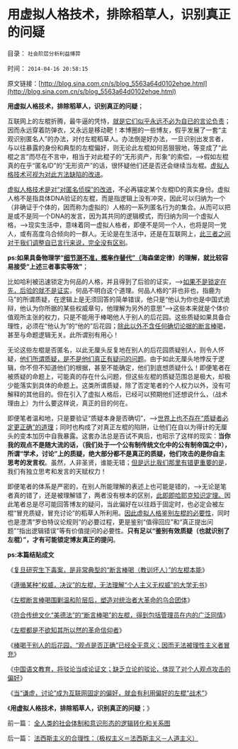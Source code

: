 # 用虚拟人格技术，排除稻草人，识别真正的问疑

目录： `社会阶层分析利益博羿` 

时间： `2014-04-16 20:58:15` 

原文链接：[http://blog.sina.com.cn/s/blog_5563a64d0102ehqe.html](http://blog.sina.com.cn/s/blog_5563a64d0102ehqe.html)

**用虚拟人格技术，排除稻草人，识别真正的问疑**；

互联网上的左棍折腾，最牛逼的凭恃，[就是它们似乎永远不必为自已的言论负责](../../../2010/7/22/每个人要对自已负责，就要对自已的愚蠢轻信负责；.md)；因而永远穿着防弹衣，又永远是移动靶！本博圈的一些博友，假乎发展了一套“主观识别匿名人”的办法，对付左棍稻草人。办法倒是好办法，一旦识别出发言者，与以往暴露的身份和典型的左棍偏好，则无论此左棍如何恶狠狠地，等变成了“此棍之言”而尽在不言中，相当于对此棍子的“无形资产，形象”的索偿，——>假如左棍真的在乎“匿名ID”的“无形资产”的话，很怀疑他们还是否还会继续当左棍。[虚拟人格技术可视为对此方法缺陷的改进](http://darthvad.blog.163.com/blog/static/53399470201411311828278/)。

[虚拟人格技术是对“对匿名侦探”的改进](http://darthvad.blog.163.com/blog/static/53399470201403173331547/)，不必再锚定某个左棍ID的真实身份。虚拟人格不是指具体DNA验证的左棍，而是指逻辑上没有冲突，因此可以归纳为一个（非确证于个体的，因而称为虚拟的）人格的一系列匿名行为的集合。从而可以把是或不是同一个DNA的发言，因为其共同的逻辑模式，而归纳为同一个虚拟人格，——>现实生活中，意味着同一虚拟人格者，即便不是同一个人，也将是同一党人，或有高度乌合倾向的一群人。无论是在生活中，还是在互联网上，[此三者之间对于我们调整自已言行来说，完全没有区别](../../../2010/4/26/认人只能污合，认理可以成军.md)。

**ps:如果具备物理学“[细节测不准，概率作替代”（](../../../2007/9/6/股市是一个量子世界，符合测不准原理.md)海森堡定律）的理解，就比较容易接受“上述三者事实等效”**；

比如哈利被迅速锁定为何品的人格，并且得到了后验的证实，——>[如果不是锁定在先，后验的就不是证实](../../../2014/1/1/两种类型的伪科学,对“波普尔证伪”的解读.md)，何品不明白这个道理。何品人格的“非也非也，指鹿为马”的所谓质疑，在逻辑上是无须回答的简单错误，他只是“他认为你也是中国式诡辩，他认为你所据的某些权威章句，他理解为另外的意思”——>这些本来就是个体价值观所主张的权力，只是不能用于棒喝他人于别人的后花园。这些质疑如果具备合理性，必须在“他认为”的“他的”后花园；[除此以外不含任何确切论据的断言棒喝](../../../2014/4/15/“谦虚，讨论”的固定偏好，可被左棍攻击所利用.md)，甚至与命题逻辑无关。此所谓别有用心！

无论这些左棍是否匿名，以此无厘头反复地在别人的后花园质疑别人，则令人怀疑，[他们所谓质疑，是不是他们真正有疑问的问题](../../../2014/2/2/为什么民粹总是反科学？个人主义者的原则与沟通条令不可质疑.md)。由于如此无厘头地悖反于逻辑，你不但不知道他们的根据，甚至不能确定，他们到底想质疑什么！即便笔者在被质疑的命题上，可能真的存在什么问题，但这些左棍的质疑范围总是极大，却极少能落实到具体的命题上。这类所谓质疑，除了否定笔者的个人权力以外，没有可解释的其他目的。但在引入了虚拟人格后，已经可以预期他们还想说什么，（战术理由上）为什么要这样说，真正的目的何在。

即便笔者温和地，只是要验证“质疑本身是否确切”，——>[世界上也不存在“质疑者必定更正确”的道理](../../../2013/12/11/欢迎证伪，拒绝质疑！.md)；同时也构成了对真正左棍的陷阱，让他们在自以为得计的无厘头的变本加厉中自我暴露。这套办法总是百试不爽后，也昭示了这样的现实：**当你我的观点不是随大流的话，（我们处于一个公有制传统文化中的公有制帝国之中），所谓“学术，讨论”上的质疑，绝大部分都不是真正的质疑，他们攻击的是你自主思考的发言权**。虽然，人非圣贤，谁能无错；[但是远比我们那里有错更重要的是](../../../2014/4/13/棒喝于别人的后花园，“观点是否正确”已经全无意义.md)，我们有独立思考和发言的天赋权力！

即便笔者的体系是严密的，在别人所能理解的表述上也可能是错的，——>无论是笔者真的错了，还是被理解错了，两者没有根本的区别，[此即即哈耶克知识定理。](../../../2014/3/8/哈耶克知识定理，生活中的常识.md)因此笔者总是尽可能回答博友的疑问，当此偏好在以往趋于固定时，也必定会被左棍“冒充质疑，冒充讨论”的稻草人所利用。[因此虚拟人格鉴别左棍的必要性](../../../2011/1/31/什么是正义？逻辑？和疯子！.md)，同时也是澄清“罗伯特议论规则”的必要过程，更是鉴别“值得回应”和“真正提出问题”“指出逻辑错误”等有价值提问的必要性。**只有足以“鉴别有效质疑（也就识别了左棍）”，才有可能锁定博友真正的提问**。

**ps:本篇结贴成文**

《[复旦研究生下毒案，是非常典型的“断言棒喝（教训坏人）”的左棍本能](../../../2014/4/8/从断言棒喝，到下毒杀人，大革命的左棍本能.md)》

《[遵循某种“权威，决议”的左棍，无法理解“个人主义无权威”的大学无书](../../../2014/4/9/“装逼”遵循某种“权威，决议”的左棍.md)》

《[左棍断言棒喝围剿温和阶层后，塑造对统治者大革命的乌合团体](../../../2014/4/10/左棍断言棒喝的威力，在于侵犯最基本人权的无理手.md)》

《[符合传统文化“美德法”的“断言棒喝”的左棍，得到包括管理员在内的广泛同情](../../../2014/4/11/传统道德之“谦虚的义务”，左棍“断言棒喝”有广泛的同情者.md)》

《[左棍都是不欲知其所以然的革命信仰者](../../../2014/4/12/左棍都是不欲知其所以然的革命信仰者.md)》

《[棒喝于别人的后花园，“观点是否正确”已经全无意义；因而无法被理性主义者冒充](../../../2014/4/13/棒喝于别人的后花园，“观点是否正确”已经全无意义.md)》

《[中国语文教育，将驳论当成论证文；缺乏立论的驳论，体现了对个人观点攻击的偏好](../../../2014/4/14/中国语文教育的误区，将驳论当成论证文，将雄辩当成逻辑.md)》

《[当“谦虚，讨论”成为互联网固定的偏好，就会有利用偏好的左棍“战术”](../../../2014/4/15/“谦虚，讨论”的固定偏好，可被左棍攻击所利用.md)》

《**用虚拟人格技术，排除稻草人，识别真正的问疑**；》

前一篇： [全人类的社会体制和意识形态的逻辑转化和关系图](../../../2014/4/18/全人类的社会体制和意识形态的逻辑转化和关系图.md)

后一篇： [法西斯主义的合理性：（极权主义＝法西斯主义－人道主义）](../../../2014/4/15/法西斯主义的合理性：（极权主义＝法西斯主义－人道主义）.md)

